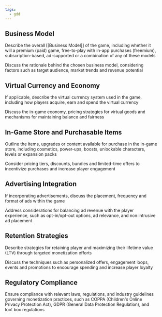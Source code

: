 ```yaml
---
tags:
  - gdd
---
```

## Business Model
Describe the overall [[Business Model]] of the game, including whether it will a premium (paid) game, free-to-play with in-app purchases (freemium), subscription-based, ad-supported or a combination of any of these models

Discuss the rationale behind the chosen business model, considering factors such as target audience, market trends and revenue potential

## Virtual Currency and Economy
If applicable, describe the virtual currency system used in the game, including how players acquire, earn and spend the virtual currency

Discuss the in-game economy, pricing strategies for virtual goods and mechanisms for maintaining balance and fairness

## In-Game Store and Purchasable Items
Outline the items, upgrades or content available for purchase in the in-game store, including cosmetics, power-ups, boosts, unlockable characters, levels or expansion packs

Consider pricing tiers, discounts, bundles and limited-time offers to incentivize purchases and increase player engagement


## Advertising Integration
If incorporating advertisements, discuss the placement, frequency and format of ads within the game

Address considerations for balancing ad revenue with the player experience, such as opt-in/opt-out options, ad relevance, and non intrusive ad placement

## Retention Strategies
Describe strategies for retaining player and maximizing their lifetime value (LTV) through targeted monetization efforts

Discuss the techniques such as personalized offers, engagement loops, events and promotions to encourage spending and increase player loyalty

## Regulatory Compliance
Ensure compliance with relevant laws, regulations, and industry guidelines governing monetization practices, such as COPPA (Children's Online Privacy Protection Act), GDPR (General Data Protection Regulation), and loot box regulations